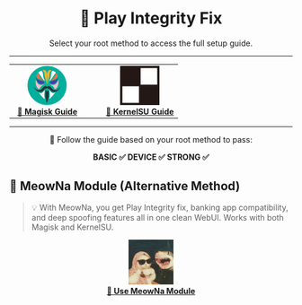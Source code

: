 <h1 align="center">🎯 Play Integrity Fix</h1>

<p align="center">
  Select your root method to access the full setup guide.
</p>

---

<div align="center">

<table>
  <tr>
    <td align="center" width="45%">
      <a href="https://github.com/yadavnikhil03/Play-integrity-fix-guide/blob/main/guide/magisk_guide.md" target="_blank">
        <img src="https://raw.githubusercontent.com/yadavnikhil03/Play-integrity-fix-guide/main/assets/magisk.png" width="70"/><br/>
        <strong>🔧 Magisk Guide</strong>
      </a>
    </td>
    <td align="center" width="10%">
      <!-- Spacer -->
    </td>
    <td align="center" width="45%">
      <a href="https://github.com/yadavnikhil03/Play-integrity-fix-guide/blob/main/guide/ksu_guide.md" target="_blank">
        <img src="https://raw.githubusercontent.com/yadavnikhil03/Play-integrity-fix-guide/main/assets/ksu.png" width="70"/><br/>
        <strong>🧬 KernelSU Guide</strong>
      </a>
    </td>
  </tr>
</table>

</div>

---

<p align="center">
  📘 Follow the guide based on your root method to pass:
</p>

<p align="center">
  <strong>BASIC ✅ DEVICE ✅ STRONG ✅</strong>
</p>

## 🐾 MeowNa Module (Alternative Method)

> 💡 With MeowNa, you get Play Integrity fix, banking app compatibility, and deep spoofing features all in one clean WebUI. Works with both Magisk and KernelSU.

<div align="center">

<a href="https://github.com/yadavnikhil03/Play-integrity-fix-guide/blob/main/guide/meowna_guide.md" target="_blank">
  <img src="https://raw.githubusercontent.com/yadavnikhil03/Play-integrity-fix-guide/main/assets/Meow.jpg" width="80"/><br/>
  <strong>🚀 Use MeowNa Module</strong>
</a>
